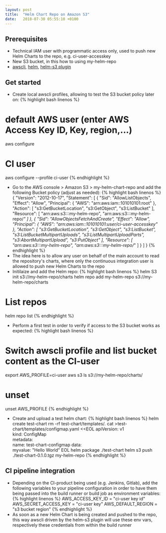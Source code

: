 ```yaml
---
layout: post
title:  "Helm Chart Repo on Amazon S3"
date:   2018-07-30 05:55:10 +0100
---
```


## Prerequisites

* Technical IAM user with programmatic access only, used to push new Helm Charts to the repo, e.g. ci-user-accesskey
* New S3 bucket, in this how to using my-helm-repo
* [awscli](https://github.com/aws/aws-cli), [helm](https://github.com/helm/helm), [helm-s3 plugin](https://github.com/hypnoglow/helm-s3)

## Get started

* Create local awscli profiles, allowing to test the S3 bucket policy later on:
{% highlight bash linenos %}
# default AWS user (enter AWS Access Key ID, Key, region,...)
aws configure
# CI user
aws configure --profile ci-user
{% endhighlight %}
* Go to the AWS console > Amazon S3 > my-helm-chart-repo and add the following Bucket policy (adjust as needed):
{% highlight bash linenos %}
{
    "Version": "2012-10-17",
    "Statement": [
        {
            "Sid": "AllowListObjects",
            "Effect": "Allow",
            "Principal": {
                "AWS": "arn:aws:iam::101010101:root"
            },
            "Action": [
                "s3:GetBucketLocation",
                "s3:GetObject",
                "s3:ListBucket"
            ],
            "Resource": [
                "arn:aws:s3:::my-helm-repo",
                "arn:aws:s3:::my-helm-repo/*"
            ]
        },
        {
            "Sid": "AllowObjectsFetchAndCreate",
            "Effect": "Allow",
            "Principal": {
                "AWS": "arn:aws:iam::101010101:user/ci-user-accesskey"
            },
            "Action": [
                "s3:GetBucketLocation",
                "s3:GetObject",
                "s3:ListBucket",
                "s3:ListBucketMultipartUploads",
                "s3:ListMultipartUploadParts",
                "s3:AbortMultipartUpload",
                "s3:PutObject"
            ],
            "Resource": [
                "arn:aws:s3:::my-helm-repo",
                "arn:aws:s3:::my-helm-repo/*"
            ]
        }
    ]
}
{% endhighlight %}
* The idea here is to allow any user on behalf of the main account to read the repository's charts, where only the continuous integration user is allowed to push new Helm Charts to the repo
* Initilaize and add the Helm repo:
{% highlight bash linenos %}
helm S3 init s3://my-helm-repo/charts
helm repo add my-helm-repo s3://my-helm-repo/charts
# List repos
helm repo list
{% endhighlight %}
* Perform a first test in order to verify if access to the S3 bucket works as expected:
{% highlight bash linenos %}
# Switch awscli profile and list bucket content as the CI-user
export AWS_PROFILE=ci-user
aws s3 ls s3://my-helm-repo/charts/
# unset
unset AWS_PROFILE
{% endhighlight %}
* Create and upload a test helm chart:
{% highlight bash linenos %}
helm create test-chart
rm -rf test-chart/templates/*.*
cat >test-chart/templates/configmap.yaml <<EOL
apiVersion: v1  
kind: ConfigMap  
metadata:  
  name: test-chart-configmap
data:  
  myvalue: "Hello World"
EOL
helm package ./test-chart
helm s3 push ./test-chart-0.1.0.tgz my-helm-repo
{% endhighlight %}

## CI pipeline integration

* Depending on the CI-product being used (e.g. Jenkins, Gitlab), add the following variables to your pipeline configuration in order to have them being passed into the build runner or build job as environment variables:
{% highlight linenos %}
AWS_ACCESS_KEY_ID = "ci-user key id"
AWS_SECRET_ACCESS_KEY = "ci-user key"
AWS_DEFAULT_REGION = "s3 bucket region"
{% endhighlight %}
* As soon as a new Helm Chart is being created and pushed to the repo, this way awscli driven by the helm-s3 plugin will use these env vars, respectively these credentials from within the build runner